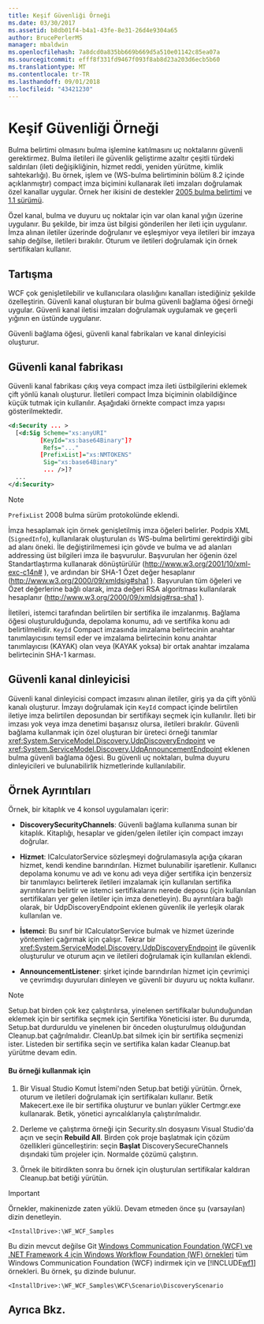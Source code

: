 ```yaml
---
title: Keşif Güvenliği Örneği
ms.date: 03/30/2017
ms.assetid: b8db01f4-b4a1-43fe-8e31-26d4e9304a65
author: BrucePerlerMS
manager: mbaldwin
ms.openlocfilehash: 7a8dcd0a835bb669b669d5a510e01142c85ea07a
ms.sourcegitcommit: efff8f331fd9467f093f8ab8d23a203d6ecb5b60
ms.translationtype: MT
ms.contentlocale: tr-TR
ms.lasthandoff: 09/01/2018
ms.locfileid: "43421230"
---
```

# <a name="discovery-security-sample"></a>Keşif Güvenliği Örneği
Bulma belirtimi olmasını bulma işlemine katılmasını uç noktalarını güvenli gerektirmez. Bulma iletileri ile güvenlik geliştirme azaltır çeşitli türdeki saldırıları (ileti değişikliğinin, hizmet reddi, yeniden yürütme, kimlik sahtekarlığı). Bu örnek, işlem ve (WS-bulma belirtiminin bölüm 8.2 içinde açıklanmıştır) compact imza biçimini kullanarak ileti imzaları doğrulamak özel kanallar uygular. Örnek her ikisini de destekler [2005 bulma belirtimi](https://go.microsoft.com/fwlink/?LinkId=177912) ve [1.1 sürümü](https://go.microsoft.com/fwlink/?LinkId=179677).  
  
 Özel kanal, bulma ve duyuru uç noktalar için var olan kanal yığın üzerine uygulanır. Bu şekilde, bir imza üst bilgisi gönderilen her ileti için uygulanır. İmza alınan iletiler üzerinde doğrulanır ve eşleşmiyor veya iletileri bir imzaya sahip değilse, iletileri bırakılır. Oturum ve iletileri doğrulamak için örnek sertifikaları kullanır.  
  
## <a name="discussion"></a>Tartışma  
 WCF çok genişletilebilir ve kullanıcılara olasılığını kanalları istediğiniz şekilde özelleştirin. Güvenli kanal oluşturan bir bulma güvenli bağlama öğesi örneği uygular. Güvenli kanal iletisi imzaları doğrulamak uygulamak ve geçerli yığının en üstünde uygulanır.  
  
 Güvenli bağlama öğesi, güvenli kanal fabrikaları ve kanal dinleyicisi oluşturur.  
  
## <a name="secure-channel-factory"></a>Güvenli kanal fabrikası  
 Güvenli kanal fabrikası çıkış veya compact imza ileti üstbilgilerini eklemek çift yönlü kanalı oluşturur. İletileri compact İmza biçiminin olabildiğince küçük tutmak için kullanılır. Aşağıdaki örnekte compact imza yapısı gösterilmektedir.  
  
```xml  
<d:Security ... >   
  [<d:Sig Scheme="xs:anyURI"   
         [KeyId="xs:base64Binary"]?  
          Refs="..."  
         [PrefixList]="xs:NMTOKENS"   
          Sig="xs:base64Binary"   
          ... />]?  
  ...   
</d:Security>  
```  
  
> [!NOTE]
>  `PrefixList` 2008 bulma sürüm protokolünde eklendi.  
  
 İmza hesaplamak için örnek genişletilmiş imza öğeleri belirler. Podpis XML (`SignedInfo`), kullanılarak oluşturulan `ds` WS-bulma belirtimi gerektirdiği gibi ad alanı öneki. İle değiştirilmemesi için gövde ve bulma ve ad alanları addressing üst bilgileri imza ile başvurulur. Başvurulan her öğenin özel Standartlaştırma kullanarak dönüştürülür (http://www.w3.org/2001/10/xml-exc-c14n# ), ve ardından bir SHA-1 Özet değer hesaplanır (http://www.w3.org/2000/09/xmldsig#sha1 ). Başvurulan tüm öğeleri ve Özet değerlerine bağlı olarak, imza değeri RSA algoritması kullanılarak hesaplanır (http://www.w3.org/2000/09/xmldsig#rsa-sha1 ).  
  
 İletileri, istemci tarafından belirtilen bir sertifika ile imzalanmış. Bağlama öğesi oluşturulduğunda, depolama konumu, adı ve sertifika konu adı belirtilmelidir. `KeyId` Compact imzasında imzalama belirtecinin anahtar tanımlayıcısını temsil eder ve imzalama belirtecinin konu anahtar tanımlayıcısı (KAYAK) olan veya (KAYAK yoksa) bir ortak anahtar imzalama belirtecinin SHA-1 karması.  
  
## <a name="secure-channel-listener"></a>Güvenli kanal dinleyicisi  
 Güvenli kanal dinleyicisi compact imzasını alınan iletiler, giriş ya da çift yönlü kanalı oluşturur. İmzayı doğrulamak için `KeyId` compact içinde belirtilen iletiye imza belirtilen deposundan bir sertifikayı seçmek için kullanılır. İleti bir imzası yok veya imza denetimi başarısız olursa, iletileri bırakılır. Güvenli bağlama kullanmak için özel oluşturan bir üreteci örneği tanımlar <xref:System.ServiceModel.Discovery.UdpDiscoveryEndpoint> ve <xref:System.ServiceModel.Discovery.UdpAnnouncementEndpoint> eklenen bulma güvenli bağlama öğesi. Bu güvenli uç noktaları, bulma duyuru dinleyicileri ve bulunabilirlik hizmetlerinde kullanılabilir.  
  
## <a name="sample-details"></a>Örnek Ayrıntıları  
 Örnek, bir kitaplık ve 4 konsol uygulamaları içerir:  
  
-   **DiscoverySecurityChannels**: Güvenli bağlama kullanıma sunan bir kitaplık. Kitaplığı, hesaplar ve giden/gelen iletiler için compact imzayı doğrular.  
  
-   **Hizmet**: ICalculatorService sözleşmeyi doğrulamasıyla açığa çıkaran hizmet, kendi kendine barındırılan. Hizmet bulunabilir işaretlenir. Kullanıcı depolama konumu ve adı ve konu adı veya diğer sertifika için benzersiz bir tanımlayıcı belirterek iletileri imzalamak için kullanılan sertifika ayrıntılarını belirtir ve istemci sertifikalarını nerede deposu (için kullanılan sertifikaları yer gelen iletiler için imza denetleyin). Bu ayrıntılara bağlı olarak, bir UdpDiscoveryEndpoint eklenen güvenlik ile yerleşik olarak kullanılan ve.  
  
-   **İstemci**: Bu sınıf bir ICalculatorService bulmak ve hizmet üzerinde yöntemleri çağırmak için çalışır. Tekrar bir <xref:System.ServiceModel.Discovery.UdpDiscoveryEndpoint> ile güvenlik oluşturulur ve oturum açın ve iletileri doğrulamak için kullanılan eklendi.  
  
-   **AnnouncementListener**: şirket içinde barındırılan hizmet için çevrimiçi ve çevrimdışı duyuruları dinleyen ve güvenli bir duyuru uç nokta kullanır.  
  
> [!NOTE]
>  Setup.bat birden çok kez çalıştırılırsa, yinelenen sertifikalar bulunduğundan eklemek için bir sertifika seçmek için Sertifika Yöneticisi ister. Bu durumda, Setup.bat durduruldu ve yinelenen bir önceden oluşturulmuş olduğundan Cleanup.bat çağrılmalıdır. CleanUp.bat silmek için bir sertifika seçmenizi ister. Listeden bir sertifika seçin ve sertifika kalan kadar Cleanup.bat yürütme devam edin.  
  
#### <a name="to-use-this-sample"></a>Bu örneği kullanmak için  
  
1.  Bir Visual Studio Komut İstemi'nden Setup.bat betiği yürütün. Örnek, oturum ve iletileri doğrulamak için sertifikaları kullanır. Betik Makecert.exe ile bir sertifika oluşturur ve bunları yükler Certmgr.exe kullanarak. Betik, yönetici ayrıcalıklarıyla çalıştırılmalıdır.  
  
2.  Derleme ve çalıştırma örneği için Security.sln dosyasını Visual Studio'da açın ve seçin **Rebuild All**. Birden çok proje başlatmak için çözüm özellikleri güncelleştirin: seçin **Başlat** DiscoverySecureChannels dışındaki tüm projeler için. Normalde çözümü çalıştırın.  
  
3.  Örnek ile bitirdikten sonra bu örnek için oluşturulan sertifikalar kaldıran Cleanup.bat betiği yürütün.  
  
> [!IMPORTANT]
>  Örnekler, makinenizde zaten yüklü. Devam etmeden önce şu (varsayılan) dizin denetleyin.  
>   
>  `<InstallDrive>:\WF_WCF_Samples`  
>   
>  Bu dizin mevcut değilse Git [Windows Communication Foundation (WCF) ve .NET Framework 4 için Windows Workflow Foundation (WF) örnekleri](https://go.microsoft.com/fwlink/?LinkId=150780) tüm Windows Communication Foundation (WCF) indirmek için ve [!INCLUDE[wf1](../../../../includes/wf1-md.md)] örnekleri. Bu örnek, şu dizinde bulunur.  
>   
>  `<InstallDrive>:\WF_WCF_Samples\WCF\Scenario\DiscoveryScenario`  
  
## <a name="see-also"></a>Ayrıca Bkz.
